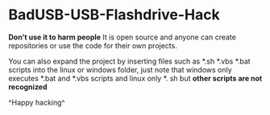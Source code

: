 # BadUSB-USB-Flashdrive-Hack

**Don't use it to harm people**
It is open source and anyone can create repositories or use the code for their own projects.

You can also expand the project by inserting files such as *.sh *.vbs *.bat scripts into the linux or windows folder, just note that windows only executes *.bat and *.vbs scripts and linux only *. sh but **other scripts are not recognized**

^Happy hacking^
